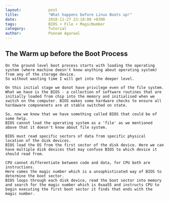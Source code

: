 ```yaml
---
layout:            post
title:             "What happens before Linux Boots up!"
date:              2018-11-27 23:18:00 +0300
tags:              BIOS + File + MagicNumber
category:          Tutorial
author:            Poonam Agarwal
---
```

## The Warm up before the Boot Process
	On the ground level boot process starts with loading the operating system (where machine doesn't know anything about operating system) from any of the storage device.
	So without wasting time I will get into the deeper level.

	On this initial stage we donot have privilege even of the file system. What we have is the BIOS - a collection of software routines that are initially loaded from chip into the memory and initialised when we switch on the computer. BIOS makes some hardware checks to ensure all hardaware componenets are at stable switched on state.

	So, now we know that we have something called BIOS that could be of some help.
	BIOS cannot load the operating system as a 'file' as we mentioned above that it doesn't know about file system.

	BIOS must read specific sectors of data from specific physical location of the disk devices.
	BIOS load the OS from the first sector of the disk device. Here we can have multiple disk devices that may confuse BIOS to which device it should read from.

	CPU cannot differentiate between code and data, for CPU both are instructions.
	Here comes the magic number which is a unsophisticated way of BIOS to determine the boot sector.
	BIOS loops through each disk device, read the boot sector into memory and search for the magic number which is 0xaa55 and instructs CPU to begin executing the first boot sector it finds that ends with the magic number.




